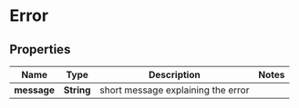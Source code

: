 

# Error


## Properties

| Name | Type | Description | Notes |
|------------ | ------------- | ------------- | -------------|
|**message** | **String** | short message explaining the error |  |



